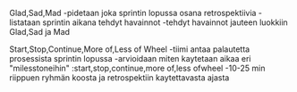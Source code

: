 Glad,Sad,Mad
-pidetaan joka sprintin lopussa osana retrospektiivia
-listataan sprintin aikana tehdyt havainnot
-tehdyt havainnot jauteen luokkiin Glad,Sad ja Mad

Start,Stop,Continue,More of,Less of Wheel
-tiimi antaa palautetta prosessista sprintin lopussa
-arvioidaan miten kaytetaan aikaa eri "milesstoneihin" :start,stop,continue,more of,less ofwheel
-10-25 min riippuen ryhmän koosta ja retrospektiin kaytettavasta ajasta

